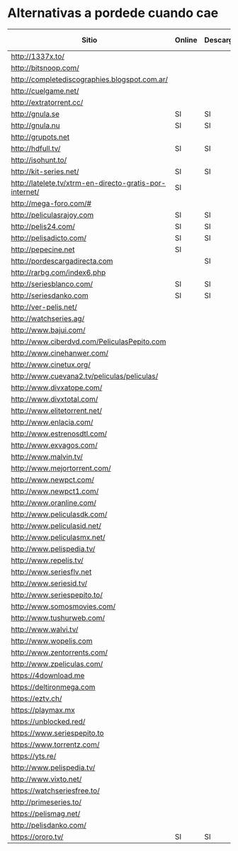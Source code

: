 # Alternativas a pordede cuando cae



|Sitio                          |Online         |Descarga       |Torrent        |Registro Necesario |
|-------------------------------|---------------|---------------|---------------|-------------------|
|http://1337x.to/               |               |               |SI             |                   |
|http://bitsnoop.com/           |               |               |SI             |                   |
|http://completediscographies.blogspot.com.ar/  |               |               |SI                 |              
|http://cuelgame.net/           |               |               |SI             |
|http://extratorrent.cc/        |               |               |SI             |
|http://gnula.se                |SI             |SI             |               |
|http://gnula.nu                |SI             |SI             |               |
|http://grupots.net             |               |               |               |SI
|http://hdfull.tv/              |SI             |SI             |               |
|http://isohunt.to/             |               |               |SI             |
|http://kit-series.net/         |SI             |SI             |               |
|http://latelete.tv/xtrm-en-directo-gratis-por-internet/|   SI  |               |
|http://mega-foro.com/#         |               |               |               |SI
|http://peliculasrajoy.com      |SI             |SI             |               |
|http://pelis24.com/            |SI             |SI             |               |
|http://pelisadicto.com/        |SI             |SI             |               |
|http://pepecine.net            |SI             |               |               |
|http://pordescargadirecta.com  |               |SI             |               |SI
|http://rarbg.com/index6.php    |               |               |SI             |
|http://seriesblanco.com/       |SI             |SI             |               |
|http://seriesdanko.com         |SI             |SI             |               |
|http://ver-pelis.net/          |               |               |               |
|http://watchseries.ag/         |               |               |               |
|http://www.bajui.com/          |               |               |               |
|http://www.ciberdvd.com/PeliculasPepito.com|               |               |               |
|http://www.cinehanwer.com/     |               |               |               |
|http://www.cinetux.org/        |               |               |               |
|http://www.cuevana2.tv/peliculas/peliculas/|               |               |               |
|http://www.divxatope.com/      |               |               |               |
|http://www.divxtotal.com/      |               |               |               |
|http://www.elitetorrent.net/   |               |               |               |
|http://www.enlacia.com/        |               |               |               |
|http://www.estrenosdtl.com/    |               |               |               |
|http://www.exvagos.com/        |               |               |               |
|http://www.malvin.tv/          |               |               |               |
|http://www.mejortorrent.com/   |               |               |               |
|http://www.newpct.com/         |               |               |               |
|http://www.newpct1.com/        |               |               |               |
|http://www.oranline.com/       |               |               |               |
|http://www.peliculasdk.com/    |               |               |               |
|http://www.peliculasid.net/    |               |               |               |
|http://www.peliculasmx.net/    |               |               |               |
|http://www.pelispedia.tv/      |               |               |               |
|http://www.repelis.tv/         |               |               |               |
|http://www.seriesflv.net       |               |               |               |
|http://www.seriesid.tv/        |               |               |               |
|http://www.seriespepito.to/    |               |               |               |
|http://www.somosmovies.com/    |               |               |               |
|http://www.tushurweb.com/      |               |               |               |
|http://www.walvi.tv/           |               |               |               |
|http://www.wopelis.com         |               |               |               |
|http://www.zentorrents.com/    |               |               |               |
|http://www.zpeliculas.com/     |               |               |               |
|https://4download.me           |               |               |               |
|https://deltironmega.com       |               |               |               |
|https://eztv.ch/               |               |               |               |
|https://playmax.mx             |               |               |               |
|https://unblocked.red/         |               |               |               |
|https://www.seriespepito.to    |               |               |               |
|https://www.torrentz.com/      |               |               |               |
|https://yts.re/                |               |               |               |
|http://www.pelispedia.tv/      |               |               |               |
|http://www.vixto.net/          |               |               |               |               |
https://watchseriesfree.to/     |               |               |               |               |
http://primeseries.to/          |               |               |               |               |
https://pelismag.net/           |               |               |               |               |
http://pelisdanko.com/          |               |               |               |               |
https://ororo.tv/               |SI             |SI             |               |OPCIONAL       |


